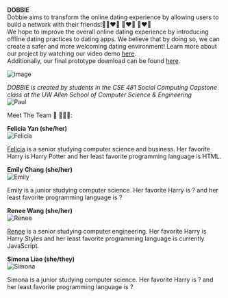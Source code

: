 **DOBBIE** \
Dobbie aims to transform the online dating experience by allowing users to build a network with their friends!💜👨‍❤️‍👨 👩‍❤️‍👩 👩‍❤️‍👨\
We hope to improve the overall online dating experience by introducing offline dating practices to dating apps. We believe that by doing so, we can create a safer and more welcoming dating environment!
Learn more about our project by watching our video demo [here](https://www.youtube.com/watch?v=IyYSWfh_D8o). \
Additionally, our final prototype download can be found [here](https://github.com/UWSocialComputing/connect4-Project).

![image](https://user-images.githubusercontent.com/61256385/155203962-d57c3e71-ade6-4536-8b99-71e245d13ae1.png)

*DOBBIE is created by students in the CSE 481 Social Computing Capstone class at the UW Allen School of Computer Science & Engineering* \
![Paul](http://comotion.uw.edu/wp-content/uploads/2021/03/Logo-Paul-G.-Allen-School-of-Computer-Science-Engineering.jpg?width=450&height=450)

Meet The Team 💃 👩🏻‍💻:


**Felicia Yan (she/her)** \
![Felicia](https://media.discordapp.net/attachments/930542558269038652/936340729352061008/46704059-5F23-4140-855F-F56D471CAFF1.jpg?width=450&height=450)


[Felicia](https://www.linkedin.com/in/felicia-y/) is a senior studying computer science and business. Her favorite Harry is Harry Potter and her least favorite programming language is HTML.

**Emily Chang (she/her)** \
![Emily](https://media.discordapp.net/attachments/930542558269038652/936340440733610034/916189F3-66A7-428F-8F48-9E9698BDB69A.jpg?width=450&height=450)


Emily is a junior studying computer science. Her favorite Harry is ? and her least favorite programming language is ?

**Renee Wang (she/her)** \
![Renee](https://media.discordapp.net/attachments/930542558269038652/936340293710659664/Screen_Shot_2021-08-04_at_10.59.25_PM.png?width=450&height=450)


[Renee](https://www.linkedin.com/in/renee-wang/) is a senior studying computer engineering. Her favorite Harry is Harry Styles and her least favorite programming language is currently JavaScript.

**Simona Liao (she/they)** \
![Simona](https://media.discordapp.net/attachments/930542558269038652/941451361520865280/profile.jpeg?width=450&height=450)


Simona is a junior studying computer science. Her favorite Harry is ? and her least favorite programming language is ?

